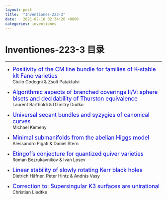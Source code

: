 ```yaml
---
layout: post
title:  "Inventiones-223-3"
date:   2021-02-10 02:34:20 +0800
categories: inventiones
---
```


# Inventiones-223-3 目录
------

- <font color="#0000dd" size="4">Positivity of the CM line bundle for families of K-stable klt Fano varieties</font>    
    Giulio Codogni & Zsolt Patakfalvi

- <font color="#0000dd" size="4">Algorithmic aspects of branched coverings II/V: sphere bisets and decidability of Thurston equivalence</font>    
    Laurent Bartholdi & Dzmitry Dudko

- <font color="#0000dd" size="4">Universal secant bundles and syzygies of canonical curves</font>    
    Michael Kemeny

- <font color="#0000dd" size="4">Minimal submanifolds from the abelian Higgs model</font>    
    Alessandro Pigati & Daniel Stern

- <font color="#0000dd" size="4">Etingof’s conjecture for quantized quiver varieties</font>    
    Roman Bezrukavnikov & Ivan Losev

- <font color="#0000dd" size="4">Linear stability of slowly rotating Kerr black holes</font>    
    Dietrich Häfner, Peter Hintz & András Vasy

- <font color="#0000dd" size="4">Correction to: Supersingular K3 surfaces are unirational</font>    
    Christian Liedtke
